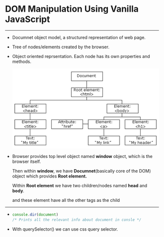 # DOM Manipulation Using Vanilla JavaScript
--------------------------------------------

* Documnet object model, a structured representation of web page.
* Tree of nodes/elements created by the browser.
* Object oriented reprsentation. Each node has its own properties and methods.

   ![dom_image](images/dom.png)

* Browser provides top level object named **window** object, which is the browser itself.

   Then within **window**, we have **Documnet**(basically core of the DOM) object which provides **Root element.**

   Within **Root element** we have two children/nodes named **head** and **body**.

   and these element have all the other tags as the child 
--------------------------------------------------------------------

* ```javascript
  console.dir(document) 
  /* Prints all the relevant info about document in consle */
  ```
* With querySelector() we can use css query selector.  